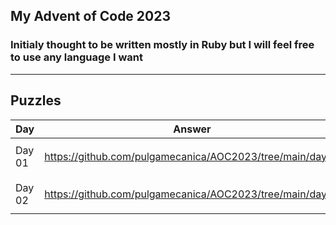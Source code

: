 ## My Advent of Code 2023

### Initialy thought to be written mostly in Ruby but I will feel free to use any language I want


***

## Puzzles


| Day | Answer | Rank |
| --- | ------ | ---- |
| Day 01 | https://github.com/pulgamecanica/AOC2023/tree/main/day01 | :star: :star2: :eight_pointed_black_star: |
| Day 02 | https://github.com/pulgamecanica/AOC2023/tree/main/day02 | :star: :star2: :eight_pointed_black_star: |
